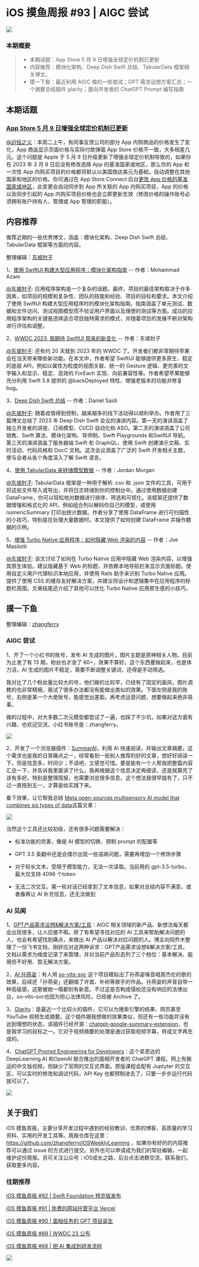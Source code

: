 # iOS 摸鱼周报 #93 | AIGC 尝试

![](https://cdn.zhangferry.com/Images/moyu_weekly_cover.jpeg)

### 本期概要

> * 本期话题：App Store 5 月 9 日增强全球定价机制已更新
> * 内容推荐：模块化架构、Deep Dish Swift 总结、TabularData 框架相关博文。
> * 摸一下鱼：最近利用 AIGC 做的一些尝试；GPT 需求设想方案汇总；一个摘要总结插件 glarity；面向开发者的 ChatGPT Prompt 编写指南

## 本期话题

### [ App Store 5 月 9 日增强全球定价机制已更新](https://developer.apple.com/cn/news/upcoming-requirements/?id=05092023a " App Store 5 月 9 日增强全球定价机制已更新")

[@远恒之义](https://github.com/eternaljust)：本周二上午，有同事反馈公司的部分 App 内购商品的价格发生了变化，App 商品显示页面价格与实际付款弹窗 App Store 价格不一致，大多相差几元。这个问题是 Apple 于 5 月 9 日升级更新了增强全球定价机制导致的，如果你在 2023 年 3 月 8 日后没有修改选择 App 的基准国家或地区，那么你的 App 和一次性 App 内购买项目的价格都将默认以美国商店美元为基础，自动调整在其他国家和地区的价格。你可通过在 App Store Connect 后台[更改 App 价格的基准国家或地区](https://developer.apple.com/cn/help/app-store-connect/manage-app-pricing/set-a-price "更改 App 价格的基准国家或地区")，此变更会自动同步到 App 所关联的 App 内购买项目，App 的价格以及同步引起的 App 内购买项目价格也会立即更新生效（修改价格的操作账号必须拥有账户持有人、管理或 App 管理的职能）。

## 内容推荐

推荐近期的一些优秀博文，涵盖：模块化架构、Deep Dish Swift 总结、TabularData 框架等方面的内容。

整理编辑：[东坡肘子](https://www.fatbobman.com/)

1、[使用 SwiftUI 构建大型应用程序：模块化架构指南](https://azamsharp.com/2023/02/28/building-large-scale-apps-swiftui.html "使用 SwiftUI 构建大型应用程序：模块化架构指南") -- 作者：Mohammad Azam

[@东坡肘子](https://www.fatbobman.com/): 应用程序架构是一个复杂的话题。最终，项目的最佳架构取决于许多因素，如项目的规模和复杂性、团队的技能和经验、项目的目标和要求。本文介绍了使用 SwiftUI 构建大型应用程序时的模块化架构指南。指南涵盖了单元测试、数据和文件访问、测试视图模型而不验证用户界面以及理想的测试等方面。成功的应用程序架构的关键是选择适合项目独特需求的模式，并随着项目的发展不断对架构进行评估和调整。

2、[WWDC 2023, 我期待 SwiftUI 带来的新变化](https://www.fatbobman.com/posts/What-I-Hope-to-See-for-SwiftUI-at-WWDC-2023/ "WWDC 2023, 我期待 SwiftUI 带来的新变化") -- 作者：东坡肘子

[@东坡肘子](https://www.fatbobman.com/): 还有约 20 天就到 2023 年的 WWDC 了。开发者们都非常期待苹果会在当天带来哪些新功能。在本文中，作者希望 SwiftUI 能够提供更多原生、稳定的底层 API，例如以属性为粒度的视图关联、统一的 Gesture 逻辑、更完善的文字输入和显示、稳定、高效的 ForEach 实现、向前兼容性等。作者希望苹果能够充分利用 Swift 5.8 提供的 @backDeployed 特性，增强老版本的功能并修复 bug。

3、[Deep Dish Swift 总结](https://danielsaidi.com/blog/2023/04/30/deep-dish-swift-day-1 "Deep Dish Swift 总结") -- 作者：Daniel Saidi

[@东坡肘子](https://www.fatbobman.com/): 随着疫情得到控制，越来越多的线下活动得以顺利举办。作者用了三篇博文总结了 2023 年 Deep Dish Swift 会议的演讲内容。第一天的演讲涵盖了独立开发者的讲座、订阅模型、CI/CD 自动化和 ASO。第二天的演讲涵盖了公司销售、Swift 算法、模块化架构、导师制、Swift Playgrounds 和SwiftUI 导航。第三天的演讲涵盖了服务器端 Swift 和 GraphQL、使用 Swift 创建演示文稿、实时活动、代码风格和 DocC 文档。这次会议涵盖了广泛的 Swift 开发相关主题，使与会者从各个角度深入了解 Swift 语言。

4、[使用 TabularData 来转储模型数据](https://www.swiftjectivec.com/using-the-tabulardata-framework-to-dump-json-or-csv-data-in-swift/ "使用 TabularData 来转储模型数据") -- 作者：Jordan Morgan

[@东坡肘子](https://www.fatbobman.com/): TabularData 框架是一种用于解析 .csv 和 .json 文件的工具，可用于将这些文件导入或导出，并将日志转储到你的控制台中。通过使用数据创建 DataFrame，你可以轻松地对数据进行排序、筛选和可视化。该框架还提供了数据增强和格式化的 API，例如组合列以解码你自己的模型，或使用 numericSummary 打印出统计数据。作者分享了使用 DataFrame 进行可扫描性的小技巧，特别是在处理大量数据时。本文提供了如何创建 DataFrame 并操作数据的示例。

5、[增强 Turbo Native 应用程序：如何隐藏 Web 渲染的内容](https://masilotti.com/hide-web-rendered-content-on-turbo-native-apps/ "增强 Turbo Native 应用程序：如何隐藏 Web 渲染的内容") -- 作者：Joe Masilotti

[@东坡肘子](https://www.fatbobman.com/): 该文讨论了如何在 Turbo Native 应用中隐藏 Web 渲染内容，以增强其原生体验。建议隐藏基于 Web 的标题，并依赖本地导航栏来显示页面标题。使用自定义用户代理标识本地应用，并使用 Rails 助手来识别 Turbo Native 应用。提供了使用 CSS 的缓存友好解决方案，并建议将设计和逻辑集中在应用程序的标题栏周围。文章结尾还介绍了其他可以优化 Turbo Native 应用原生感的小技巧。



## 摸一下鱼

整理编辑：[zhangferry](https://zhangferry.com)

### AIGC 尝试

1、开了一个小红书的账号，发布 AI 生成的图片，图片主题是原神相关人物。目前为止发了有 13 期，粉丝也才涨了 60+，效果不算好。这个东西要做起来，也是体力活，AI 生成的图片不稳定，需要不断调整关键词，还得是手动筛选。

我对比了几个粉丝量比较大的号，他们做的比较早，已经有了固定的画风，图片调教的也非常精细，我试了很多办法都没有能做出类似的效果。下面左侧是我的账号，右侧是某一个大佬账号，能感觉出差距。再考虑运营问题，想要做起来绝非易事。

做的过程中，对大多数二次元模型都尝试了一遍，也踩了不少坑，如果对这方面有兴趣，也欢迎交流，小红书账号是：zhangferry。

![](https://cdn.zhangferry.com/Images/202305102306989.png)	

2、开发了一个浏览器插件：[SummarAI](https://github.com/zhangferry/SummarAI "SummarAI")，利用 AI 快速阅读，并输出文章摘要。这个需求也是我的日常痛点之一，经常看到一些别人推荐的好的文章，想好好阅读一下，但是信息多，时间少；不读吧，又感觉可惜。要是能有一个人帮我把整篇内容汇总一下，并告诉我里面讲了什么，我再根据这个信息决定再细读，还是就算完了该有多好。特别是整理周报，也需要浏览很多信息，这个想法我很早就有了，只不过一直拖到五一，才算是给实践下来。

看下效果，让它帮我总结 [Meta open-sources multisensory AI model that combines six types of data](https://www.theverge.com/2023/5/9/23716558/meta-imagebind-open-source-multisensory-modal-ai-model-research "Meta open-sources multisensory AI model that combines six types of data")这篇文章：

![](https://cdn.zhangferry.com/Images/202305102326596.png)

当然这个工具还比较初级，还有很多问题需要解决：

* 标准功能的完善，像是 AI 模型的切换、预制 prompt 的配置等

* GPT 3.5 英翻中还是会偶尔出现一些语病问题，需要再增加一个修饰步骤

* 对于较长文本，受限于模型能力，无法一次读取。当前用的 gpt-3.5-turbo，最大仅支持 4096 个token
* 无法二次交互。第一轮对话已经拿到了文本信息，如果对总结内容不满意，或者像再让 AI 补充信息，还无法做到

### AI 见闻

1、[GPT产品需求设想&解决方案/工具](https://bytedance.feishu.cn/sheets/TcHTsRSczhda3BtpLQ4cMeVNnSf "GPT产品需求设想&解决方案/工具")：AIGC 相关领域的新产品、新想法每天都会出现很多，让人应接不暇。除了有希望寻找对应的 AI 工具来帮助解决问题的人，也会有希望找到痛点，来做出 AI 产品以解决对应问题的人。博主向阳乔木整理了一份飞书文档，刚好应对这两种诉求：GPT产品需求设想&解决方案/工具，文档以需求为维度记录了来管理，并对当前产品形态列了三个档位：基本解决、能用但不好用、暂无解决方案。

2、[AI 孙燕姿](https://www.bilibili.com/video/BV1io4y1w73k/?vd_source=f78da65b081aa6d30ae7bf2aded1d695 "AI 孙燕姿")：有人用 [so-vits-svc]("https://github.com/svc-develop-team/so-vits-svc" "so-vits-svc") 这个项目模拟出了孙燕姿嗓音唱周杰伦的歌的效果，后续还「孙燕姿」还翻唱了许嵩、朴树等歌手的作品。孙燕姿的声音自带一种高级感，这歌被她一唱都别有新意。不过这是否构成侵权还没有响应的法律出台，so-vits-svc也因为担心法律风险，已经被 Archive 了。

3、[Glarity](https://glarity.app/zh-CN "Glarity")：是最近一个比较火的插件，它可以为搜索引擎的结果、网页甚至 YouTube 视频生成摘要。这个插件跟我想做的效果类似，但还有一些功能并没有达到理想的状态，该插件已经开源：[chatgpt-google-summary-extension](https://github.com/sparticleinc/chatgpt-google-summary-extension "chatgpt-google-summary-extension")，也是我学习的目标之一。它对于视频摘要的处理是通过获取视频字幕，转成文字再生成的。

4、[ChatGPT Prompt Engineering for Developers](https://learn.deeplearning.ai/chatgpt-prompt-eng/lesson/1/introduction "ChatGPT Prompt Engineering for Developer")：这个吴恩达的 DeepLearning.AI 和OpenAI 联合推出的面相开发者的 ChatGPT 课程。网上有搬运的中文版视频，但缺少了官网的交互式界面。原版课程会配有 Juptyter 的交互区，可以实时的修改和调试代码，API Key 也都预制进去了，只要一步步运行代码就可以了。

![](https://cdn.zhangferry.com/Images/202305110014905.png)

## 关于我们

iOS 摸鱼周报，主要分享开发过程中遇到的经验教训、优质的博客、高质量的学习资料、实用的开发工具等。周报仓库在这里：https://github.com/zhangferry/iOSWeeklyLearning ，如果你有好的的内容推荐可以通过 issue 的方式进行提交。另外也可以申请成为我们的常驻编辑，一起维护这份周报。另可关注公众号：iOS成长之路，后台点击进群交流，联系我们，获取更多内容。

### 往期推荐

[iOS 摸鱼周报 #92 | Swift Foundation 预览版发布](https://mp.weixin.qq.com/s/AQaY2DA2h8S-XEYoQ0u7Ew)

[iOS 摸鱼周报 #91 | 免费的网站托管平台 Vercel](https://mp.weixin.qq.com/s/93YLa8ankkEVcp4pop2A6A)

[iOS 摸鱼周报 #90 | 面相任务的 GPT 项目诞生](https://mp.weixin.qq.com/s/Bx8N9HqMP5HE9mzy6l3QVA)

[iOS 摸鱼周报 #89 | WWDC 23 公布](https://mp.weixin.qq.com/s/3B_R0j8dpXpR5G9bCRsyXw)

[iOS 摸鱼周报 #88 | 把 AI 集成到研发流程](https://mp.weixin.qq.com/s/ex3aHSPjKj9woxQwHyRzZA)

![](https://cdn.zhangferry.com/Images/WechatIMG384.jpeg)
